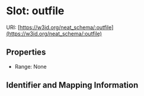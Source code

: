 # Slot: outfile

URI: [https://w3id.org/neat_schema/:outfile](https://w3id.org/neat_schema/:outfile)



<!-- no inheritance hierarchy -->


## Properties

 * Range: None



## Identifier and Mapping Information





